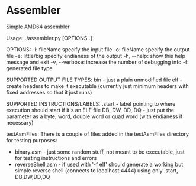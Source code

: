 # Assembler

Simple AMD64 assembler

Usage:
./assembler.py [OPTIONS..]

OPTIONS:
-i: fileName specify the input file
-o: fileName specify the output file
-e: little/big specify endianess of the output
-h, --help: show this help message and exit
-v, --verbose: increase the number of debugging info
-f: generated file type

SUPPORTED OUTPUT FILE TYPES:
bin - just a plain unmodified file
elf - create headers to make it executable (currently just minimum headers with fixed addresses so that it just runs)

SUPPORTED INSTRUCTIONS/LABELS:
.start - label pointing to where execution should start if it's an ELF file
DB, DW, DD, DQ - just put the parameter as a byte, word, double word or quad word (with endianess if necessary)

testAsmFiles:
There is a couple of files added in the testAsmFiles directory for testing purposes:

- binary.asm - just some random stuff, not meant to be executable, just for testing instructions and errors
- reverseShell.asm - if used with '-f elf' should generate a working but simple reverse shell (connects to localhost:4444) using only .start, DB,DW,DD,DQ
